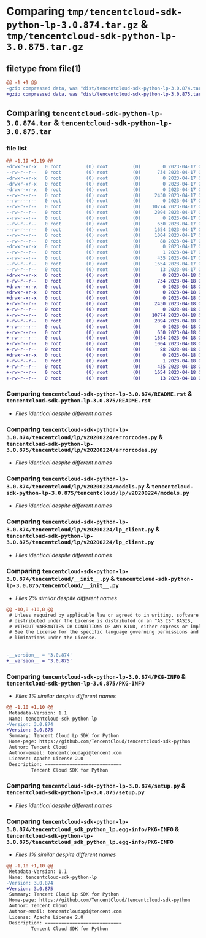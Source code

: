 # Comparing `tmp/tencentcloud-sdk-python-lp-3.0.874.tar.gz` & `tmp/tencentcloud-sdk-python-lp-3.0.875.tar.gz`

## filetype from file(1)

```diff
@@ -1 +1 @@
-gzip compressed data, was "dist/tencentcloud-sdk-python-lp-3.0.874.tar", last modified: Mon Apr 17 00:33:59 2023, max compression
+gzip compressed data, was "dist/tencentcloud-sdk-python-lp-3.0.875.tar", last modified: Tue Apr 18 00:45:37 2023, max compression
```

## Comparing `tencentcloud-sdk-python-lp-3.0.874.tar` & `tencentcloud-sdk-python-lp-3.0.875.tar`

### file list

```diff
@@ -1,19 +1,19 @@
-drwxr-xr-x   0 root         (0) root         (0)        0 2023-04-17 00:33:59.000000 tencentcloud-sdk-python-lp-3.0.874/
--rw-r--r--   0 root         (0) root         (0)      734 2023-04-17 00:33:59.000000 tencentcloud-sdk-python-lp-3.0.874/README.rst
-drwxr-xr-x   0 root         (0) root         (0)        0 2023-04-17 00:33:59.000000 tencentcloud-sdk-python-lp-3.0.874/tencentcloud/
-drwxr-xr-x   0 root         (0) root         (0)        0 2023-04-17 00:33:59.000000 tencentcloud-sdk-python-lp-3.0.874/tencentcloud/lp/
-drwxr-xr-x   0 root         (0) root         (0)        0 2023-04-17 00:33:59.000000 tencentcloud-sdk-python-lp-3.0.874/tencentcloud/lp/v20200224/
--rw-r--r--   0 root         (0) root         (0)     2430 2023-04-17 00:33:59.000000 tencentcloud-sdk-python-lp-3.0.874/tencentcloud/lp/v20200224/errorcodes.py
--rw-r--r--   0 root         (0) root         (0)        0 2023-04-17 00:33:59.000000 tencentcloud-sdk-python-lp-3.0.874/tencentcloud/lp/v20200224/__init__.py
--rw-r--r--   0 root         (0) root         (0)    10774 2023-04-17 00:33:59.000000 tencentcloud-sdk-python-lp-3.0.874/tencentcloud/lp/v20200224/models.py
--rw-r--r--   0 root         (0) root         (0)     2094 2023-04-17 00:33:59.000000 tencentcloud-sdk-python-lp-3.0.874/tencentcloud/lp/v20200224/lp_client.py
--rw-r--r--   0 root         (0) root         (0)        0 2023-04-17 00:33:59.000000 tencentcloud-sdk-python-lp-3.0.874/tencentcloud/lp/__init__.py
--rw-r--r--   0 root         (0) root         (0)      630 2023-04-17 00:33:59.000000 tencentcloud-sdk-python-lp-3.0.874/tencentcloud/__init__.py
--rw-r--r--   0 root         (0) root         (0)     1654 2023-04-17 00:33:59.000000 tencentcloud-sdk-python-lp-3.0.874/PKG-INFO
--rw-r--r--   0 root         (0) root         (0)     1004 2023-04-17 00:33:59.000000 tencentcloud-sdk-python-lp-3.0.874/setup.py
--rw-r--r--   0 root         (0) root         (0)       88 2023-04-17 00:33:59.000000 tencentcloud-sdk-python-lp-3.0.874/setup.cfg
-drwxr-xr-x   0 root         (0) root         (0)        0 2023-04-17 00:33:59.000000 tencentcloud-sdk-python-lp-3.0.874/tencentcloud_sdk_python_lp.egg-info/
--rw-r--r--   0 root         (0) root         (0)        1 2023-04-17 00:33:59.000000 tencentcloud-sdk-python-lp-3.0.874/tencentcloud_sdk_python_lp.egg-info/dependency_links.txt
--rw-r--r--   0 root         (0) root         (0)      435 2023-04-17 00:33:59.000000 tencentcloud-sdk-python-lp-3.0.874/tencentcloud_sdk_python_lp.egg-info/SOURCES.txt
--rw-r--r--   0 root         (0) root         (0)     1654 2023-04-17 00:33:59.000000 tencentcloud-sdk-python-lp-3.0.874/tencentcloud_sdk_python_lp.egg-info/PKG-INFO
--rw-r--r--   0 root         (0) root         (0)       13 2023-04-17 00:33:59.000000 tencentcloud-sdk-python-lp-3.0.874/tencentcloud_sdk_python_lp.egg-info/top_level.txt
+drwxr-xr-x   0 root         (0) root         (0)        0 2023-04-18 00:45:37.000000 tencentcloud-sdk-python-lp-3.0.875/
+-rw-r--r--   0 root         (0) root         (0)      734 2023-04-18 00:45:36.000000 tencentcloud-sdk-python-lp-3.0.875/README.rst
+drwxr-xr-x   0 root         (0) root         (0)        0 2023-04-18 00:45:37.000000 tencentcloud-sdk-python-lp-3.0.875/tencentcloud/
+drwxr-xr-x   0 root         (0) root         (0)        0 2023-04-18 00:45:37.000000 tencentcloud-sdk-python-lp-3.0.875/tencentcloud/lp/
+drwxr-xr-x   0 root         (0) root         (0)        0 2023-04-18 00:45:37.000000 tencentcloud-sdk-python-lp-3.0.875/tencentcloud/lp/v20200224/
+-rw-r--r--   0 root         (0) root         (0)     2430 2023-04-18 00:45:36.000000 tencentcloud-sdk-python-lp-3.0.875/tencentcloud/lp/v20200224/errorcodes.py
+-rw-r--r--   0 root         (0) root         (0)        0 2023-04-18 00:45:36.000000 tencentcloud-sdk-python-lp-3.0.875/tencentcloud/lp/v20200224/__init__.py
+-rw-r--r--   0 root         (0) root         (0)    10774 2023-04-18 00:45:36.000000 tencentcloud-sdk-python-lp-3.0.875/tencentcloud/lp/v20200224/models.py
+-rw-r--r--   0 root         (0) root         (0)     2094 2023-04-18 00:45:36.000000 tencentcloud-sdk-python-lp-3.0.875/tencentcloud/lp/v20200224/lp_client.py
+-rw-r--r--   0 root         (0) root         (0)        0 2023-04-18 00:45:36.000000 tencentcloud-sdk-python-lp-3.0.875/tencentcloud/lp/__init__.py
+-rw-r--r--   0 root         (0) root         (0)      630 2023-04-18 00:45:36.000000 tencentcloud-sdk-python-lp-3.0.875/tencentcloud/__init__.py
+-rw-r--r--   0 root         (0) root         (0)     1654 2023-04-18 00:45:37.000000 tencentcloud-sdk-python-lp-3.0.875/PKG-INFO
+-rw-r--r--   0 root         (0) root         (0)     1004 2023-04-18 00:45:36.000000 tencentcloud-sdk-python-lp-3.0.875/setup.py
+-rw-r--r--   0 root         (0) root         (0)       88 2023-04-18 00:45:37.000000 tencentcloud-sdk-python-lp-3.0.875/setup.cfg
+drwxr-xr-x   0 root         (0) root         (0)        0 2023-04-18 00:45:37.000000 tencentcloud-sdk-python-lp-3.0.875/tencentcloud_sdk_python_lp.egg-info/
+-rw-r--r--   0 root         (0) root         (0)        1 2023-04-18 00:45:37.000000 tencentcloud-sdk-python-lp-3.0.875/tencentcloud_sdk_python_lp.egg-info/dependency_links.txt
+-rw-r--r--   0 root         (0) root         (0)      435 2023-04-18 00:45:37.000000 tencentcloud-sdk-python-lp-3.0.875/tencentcloud_sdk_python_lp.egg-info/SOURCES.txt
+-rw-r--r--   0 root         (0) root         (0)     1654 2023-04-18 00:45:37.000000 tencentcloud-sdk-python-lp-3.0.875/tencentcloud_sdk_python_lp.egg-info/PKG-INFO
+-rw-r--r--   0 root         (0) root         (0)       13 2023-04-18 00:45:37.000000 tencentcloud-sdk-python-lp-3.0.875/tencentcloud_sdk_python_lp.egg-info/top_level.txt
```

### Comparing `tencentcloud-sdk-python-lp-3.0.874/README.rst` & `tencentcloud-sdk-python-lp-3.0.875/README.rst`

 * *Files identical despite different names*

### Comparing `tencentcloud-sdk-python-lp-3.0.874/tencentcloud/lp/v20200224/errorcodes.py` & `tencentcloud-sdk-python-lp-3.0.875/tencentcloud/lp/v20200224/errorcodes.py`

 * *Files identical despite different names*

### Comparing `tencentcloud-sdk-python-lp-3.0.874/tencentcloud/lp/v20200224/models.py` & `tencentcloud-sdk-python-lp-3.0.875/tencentcloud/lp/v20200224/models.py`

 * *Files identical despite different names*

### Comparing `tencentcloud-sdk-python-lp-3.0.874/tencentcloud/lp/v20200224/lp_client.py` & `tencentcloud-sdk-python-lp-3.0.875/tencentcloud/lp/v20200224/lp_client.py`

 * *Files identical despite different names*

### Comparing `tencentcloud-sdk-python-lp-3.0.874/tencentcloud/__init__.py` & `tencentcloud-sdk-python-lp-3.0.875/tencentcloud/__init__.py`

 * *Files 2% similar despite different names*

```diff
@@ -10,8 +10,8 @@
 # Unless required by applicable law or agreed to in writing, software
 # distributed under the License is distributed on an "AS IS" BASIS,
 # WITHOUT WARRANTIES OR CONDITIONS OF ANY KIND, either express or implied.
 # See the License for the specific language governing permissions and
 # limitations under the License.
 
 
-__version__ = '3.0.874'
+__version__ = '3.0.875'
```

### Comparing `tencentcloud-sdk-python-lp-3.0.874/PKG-INFO` & `tencentcloud-sdk-python-lp-3.0.875/PKG-INFO`

 * *Files 1% similar despite different names*

```diff
@@ -1,10 +1,10 @@
 Metadata-Version: 1.1
 Name: tencentcloud-sdk-python-lp
-Version: 3.0.874
+Version: 3.0.875
 Summary: Tencent Cloud Lp SDK for Python
 Home-page: https://github.com/TencentCloud/tencentcloud-sdk-python
 Author: Tencent Cloud
 Author-email: tencentcloudapi@tencent.com
 License: Apache License 2.0
 Description: ============================
         Tencent Cloud SDK for Python
```

### Comparing `tencentcloud-sdk-python-lp-3.0.874/setup.py` & `tencentcloud-sdk-python-lp-3.0.875/setup.py`

 * *Files identical despite different names*

### Comparing `tencentcloud-sdk-python-lp-3.0.874/tencentcloud_sdk_python_lp.egg-info/PKG-INFO` & `tencentcloud-sdk-python-lp-3.0.875/tencentcloud_sdk_python_lp.egg-info/PKG-INFO`

 * *Files 1% similar despite different names*

```diff
@@ -1,10 +1,10 @@
 Metadata-Version: 1.1
 Name: tencentcloud-sdk-python-lp
-Version: 3.0.874
+Version: 3.0.875
 Summary: Tencent Cloud Lp SDK for Python
 Home-page: https://github.com/TencentCloud/tencentcloud-sdk-python
 Author: Tencent Cloud
 Author-email: tencentcloudapi@tencent.com
 License: Apache License 2.0
 Description: ============================
         Tencent Cloud SDK for Python
```

